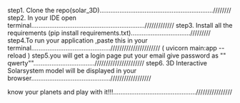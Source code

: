 step1. Clone the repo(solar_3D)...............................................................////////
step2. In your IDE open terminal.............................................................../////////////
step3. Install all the requirements  (pip install requirements.txt)................................./////////
step4.To run your application ,paste this in your terminal............................................////////////////////// 
        ( uvicorn main:app --reload )
step5.you will get a login page put your email give password as "" qwerty""..................................//////////////////////
step6. 3D Interactive Solarsystem model will be displayed in your browser............................................//////////////////

know your planets and play with it!!!..............................................////////////////

